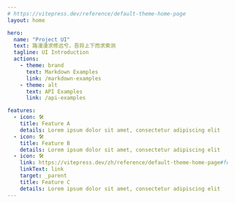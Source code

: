 ```yaml
---
# https://vitepress.dev/reference/default-theme-home-page
layout: home

hero:
  name: "Project UI"
  text: 路漫漫求修远兮，吾将上下而求索测
  tagline: UI Introduction
  actions:
    - theme: brand
      text: Markdown Examples
      link: /markdown-examples
    - theme: alt
      text: API Examples
      link: /api-examples

features:
  - icon: 🛠️
    title: Feature A
    details: Lorem ipsum dolor sit amet, consectetur adipiscing elit
  - icon: 🛠️
    title: Feature B
    details: Lorem ipsum dolor sit amet, consectetur adipiscing elit
  - icon: 🛠️
    link: https://vitepress.dev/zh/reference/default-theme-home-page#features-section
    linkText: link
    target: _parent
    title: Feature C
    details: Lorem ipsum dolor sit amet, consectetur adipiscing elit
---
```


